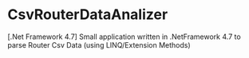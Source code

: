 # CsvRouterDataAnalizer
[.Net Framework 4.7] Small application written in .NetFramework 4.7 to parse Router Csv Data (using LINQ/Extension Methods)
